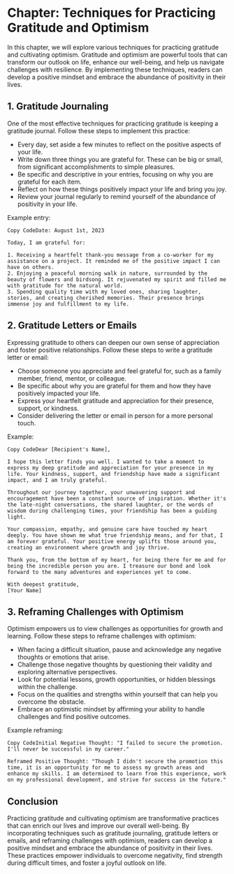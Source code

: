 Chapter: Techniques for Practicing Gratitude and Optimism
=========================================================

In this chapter, we will explore various techniques for practicing gratitude and cultivating optimism. Gratitude and optimism are powerful tools that can transform our outlook on life, enhance our well-being, and help us navigate challenges with resilience. By implementing these techniques, readers can develop a positive mindset and embrace the abundance of positivity in their lives.

**1. Gratitude Journaling**
---------------------------

One of the most effective techniques for practicing gratitude is keeping a gratitude journal. Follow these steps to implement this practice:

* Every day, set aside a few minutes to reflect on the positive aspects of your life.
* Write down three things you are grateful for. These can be big or small, from significant accomplishments to simple pleasures.
* Be specific and descriptive in your entries, focusing on why you are grateful for each item.
* Reflect on how these things positively impact your life and bring you joy.
* Review your journal regularly to remind yourself of the abundance of positivity in your life.

Example entry:

    Copy CodeDate: August 1st, 2023

    Today, I am grateful for:

    1. Receiving a heartfelt thank-you message from a co-worker for my assistance on a project. It reminded me of the positive impact I can have on others.
    2. Enjoying a peaceful morning walk in nature, surrounded by the beauty of flowers and birdsong. It rejuvenated my spirit and filled me with gratitude for the natural world.
    3. Spending quality time with my loved ones, sharing laughter, stories, and creating cherished memories. Their presence brings immense joy and fulfillment to my life.

**2. Gratitude Letters or Emails**
----------------------------------

Expressing gratitude to others can deepen our own sense of appreciation and foster positive relationships. Follow these steps to write a gratitude letter or email:

* Choose someone you appreciate and feel grateful for, such as a family member, friend, mentor, or colleague.
* Be specific about why you are grateful for them and how they have positively impacted your life.
* Express your heartfelt gratitude and appreciation for their presence, support, or kindness.
* Consider delivering the letter or email in person for a more personal touch.

Example:

    Copy CodeDear [Recipient's Name],

    I hope this letter finds you well. I wanted to take a moment to express my deep gratitude and appreciation for your presence in my life. Your kindness, support, and friendship have made a significant impact, and I am truly grateful.

    Throughout our journey together, your unwavering support and encouragement have been a constant source of inspiration. Whether it's the late-night conversations, the shared laughter, or the words of wisdom during challenging times, your friendship has been a guiding light.

    Your compassion, empathy, and genuine care have touched my heart deeply. You have shown me what true friendship means, and for that, I am forever grateful. Your positive energy uplifts those around you, creating an environment where growth and joy thrive.

    Thank you, from the bottom of my heart, for being there for me and for being the incredible person you are. I treasure our bond and look forward to the many adventures and experiences yet to come.

    With deepest gratitude,
    [Your Name]

**3. Reframing Challenges with Optimism**
-----------------------------------------

Optimism empowers us to view challenges as opportunities for growth and learning. Follow these steps to reframe challenges with optimism:

* When facing a difficult situation, pause and acknowledge any negative thoughts or emotions that arise.
* Challenge those negative thoughts by questioning their validity and exploring alternative perspectives.
* Look for potential lessons, growth opportunities, or hidden blessings within the challenge.
* Focus on the qualities and strengths within yourself that can help you overcome the obstacle.
* Embrace an optimistic mindset by affirming your ability to handle challenges and find positive outcomes.

Example reframing:

    Copy CodeInitial Negative Thought: "I failed to secure the promotion. I'll never be successful in my career."

    Reframed Positive Thought: "Though I didn't secure the promotion this time, it is an opportunity for me to assess my growth areas and enhance my skills. I am determined to learn from this experience, work on my professional development, and strive for success in the future."

**Conclusion**
--------------

Practicing gratitude and cultivating optimism are transformative practices that can enrich our lives and improve our overall well-being. By incorporating techniques such as gratitude journaling, gratitude letters or emails, and reframing challenges with optimism, readers can develop a positive mindset and embrace the abundance of positivity in their lives. These practices empower individuals to overcome negativity, find strength during difficult times, and foster a joyful outlook on life.
